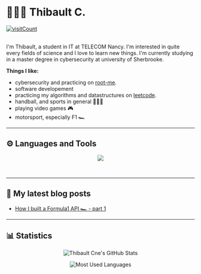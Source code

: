 # 🤾🏼‍♂️ Thibault C.

<div>
    <a href="https://github.com/thibault-cne" target="_blank"><img alt="visitCount" src="https://badges.pufler.dev/visits/thibault-cne/thibault-cne?logo=GitHub&label=visits&color=ff2800&logoColor=white&style=flat-square"/></a>
</div>

<br />

I'm Thibault, a student in IT at TELECOM Nancy. I'm interested in quite every fields of science and I love to learn new things. I'm currently studying in a master degree in cybersecurity at university of Sherbrooke.

**Things I like:**

- cybersecurity and practicing on [root-me](https://www.root-me.org/Thib-681376?lang=fr&var_mode=calcul).
- software developement
- practicing my algorithms and datastructures on [leetcode](https://leetcode.com/thibault-cne/).
- handball, and sports in general 🤾🏼‍♂️
- playing video games 🎮
- motorsport, especially F1 🏎️

---

## ⚙️ Languages and Tools

<p align="center">
  <a href="https://skillicons.dev">
    <img src="https://skillicons.dev/icons?i=c,cpp,java,rust,go,python,git,docker,vim,bash,rocket,tailwind,github,linux,js,vue,svelte,azure&perline=6" />
  </a>
</p>
<br />

---

## 📝 My latest blog posts

<!-- BLOG-POST-LIST:START -->
- [How I built a Formula1 API 🏎 - part 1](https://dev.to/thibault-cne/how-i-built-a-formula1-api-part-1-33am)
<!-- BLOG-POST-LIST:END -->

---

## 📊 Statistics

<div class="stats" align="center">

![Thibault Cne's GitHub Stats](https://github-readme-stats.vercel.app/api?username=thibault-cne&show_icons=true&theme=algolia&border_radius=20)

![Most Used Languages](https://github-readme-stats.vercel.app/api/top-langs?username=thibault-cne&show_icons=true&locale=en&layout=compact&theme=algolia&border_radius=20)

</div>
